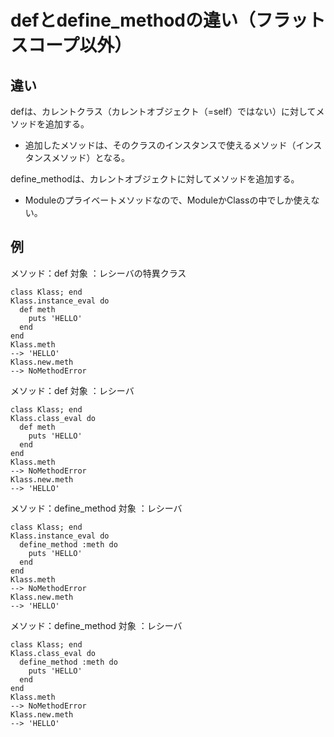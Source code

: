 # defとdefine_methodの違い（フラットスコープ以外）

## 違い

defは、カレントクラス（カレントオブジェクト（=self）ではない）に対してメソッドを追加する。
  - 追加したメソッドは、そのクラスのインスタンスで使えるメソッド（インスタンスメソッド）となる。

define_methodは、カレントオブジェクトに対してメソッドを追加する。

- Moduleのプライベートメソッドなので、ModuleかClassの中でしか使えない。

## 例

メソッド：def
対象    ：レシーバの特異クラス

```
class Klass; end
Klass.instance_eval do
  def meth
    puts 'HELLO'
  end
end
Klass.meth
--> 'HELLO'
Klass.new.meth
--> NoMethodError
```

メソッド：def
対象    ：レシーバ

```
class Klass; end
Klass.class_eval do
  def meth
    puts 'HELLO'
  end
end
Klass.meth
--> NoMethodError
Klass.new.meth
--> 'HELLO'
```

メソッド：define_method
対象    ：レシーバ

```
class Klass; end
Klass.instance_eval do
  define_method :meth do
    puts 'HELLO'
  end
end
Klass.meth
--> NoMethodError
Klass.new.meth
--> 'HELLO'
```

メソッド：define_method
対象    ：レシーバ

```
class Klass; end
Klass.class_eval do
  define_method :meth do
    puts 'HELLO'
  end
end
Klass.meth
--> NoMethodError
Klass.new.meth
--> 'HELLO'
```

